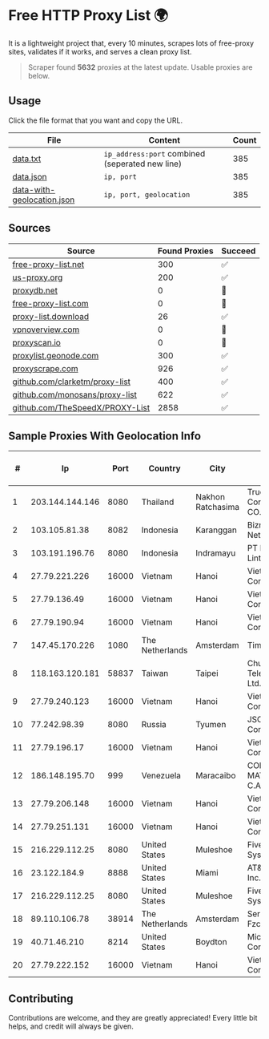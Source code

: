 
# Free HTTP Proxy List 🌍

It is a lightweight project that, every 10 minutes, scrapes lots of free-proxy sites, validates if it works, and serves a clean proxy list.


> Scraper found **5632** proxies at the latest update. Usable proxies are below.

## Usage

Click the file format that you want and copy the URL.


|File|Content|Count|
|----|-------|-----|
|[data.txt](https://raw.githubusercontent.com/themiralay/Proxy-List-World/master/data.txt)|`ip_address:port` combined (seperated new line)|385|
|[data.json](https://raw.githubusercontent.com/themiralay/Proxy-List-World/master/data.json)|`ip, port`|385|
|[data-with-geolocation.json](https://raw.githubusercontent.com/themiralay/Proxy-List-World/master/data-with-geolocation.json)|`ip, port, geolocation`|385|

## Sources

|Source|Found Proxies|Succeed|
|------|-------------|-------|
|[free-proxy-list.net](https://free-proxy-list.net)|300|✅|
|[us-proxy.org](https://www.us-proxy.org)|200|✅|
|[proxydb.net](http://proxydb.net)|0|🚫|
|[free-proxy-list.com](https://free-proxy-list.com/?page=&port=&type%5B%5D=http&type%5B%5D=https&up_time=0&search=Search)|0|🚫|
|[proxy-list.download](https://www.proxy-list.download/HTTP)|26|✅|
|[vpnoverview.com](https://vpnoverview.com/privacy/anonymous-browsing/free-proxy-servers)|0|🚫|
|[proxyscan.io](https://www.proxyscan.io)|0|🚫|
|[proxylist.geonode.com](https://proxylist.geonode.com/api/proxy-list?limit=300&page=1&sort_by=lastChecked&sort_type=desc&protocols=http,https)|300|✅|
|[proxyscrape.com](https://api.proxyscrape.com/v2/?request=displayproxies&protocol=http&timeout=10000&country=all&ssl=all&anonymity=all)|926|✅|
|[github.com/clarketm/proxy-list](https://raw.githubusercontent.com/clarketm/proxy-list/master/proxy-list-raw.txt)|400|✅|
|[github.com/monosans/proxy-list](https://raw.githubusercontent.com/monosans/proxy-list/main/proxies/http.txt)|622|✅|
|[github.com/TheSpeedX/PROXY-List](https://raw.githubusercontent.com/TheSpeedX/PROXY-List/master/http.txt)|2858|✅|


## Sample Proxies With Geolocation Info

|#|Ip|Port|Country|City|Internet Service Provider|
|-|--|----|-------|----|-------------------------|
|1|203.144.144.146|8080|Thailand|Nakhon Ratchasima|True Internet Corporation CO. Ltd.|
|2|103.105.81.38|8082|Indonesia|Karanggan|Biznet Networks|
|3|103.191.196.76|8080|Indonesia|Indramayu|PT Pangkalan Lintas Data|
|4|27.79.221.226|16000|Vietnam|Hanoi|Viettel Corporation|
|5|27.79.136.49|16000|Vietnam|Hanoi|Viettel Corporation|
|6|27.79.190.94|16000|Vietnam|Hanoi|Viettel Corporation|
|7|147.45.170.226|1080|The Netherlands|Amsterdam|TimeWeb Ltd.|
|8|118.163.120.181|58837|Taiwan|Taipei|Chunghwa Telecom Co., Ltd.|
|9|27.79.240.123|16000|Vietnam|Hanoi|Viettel Corporation|
|10|77.242.98.39|8080|Russia|Tyumen|JSC "Russian Company" LIR|
|11|27.79.196.17|16000|Vietnam|Hanoi|Viettel Corporation|
|12|186.148.195.70|999|Venezuela|Maracaibo|CORPORACION MATRIX TV, C.A.|
|13|27.79.206.148|16000|Vietnam|Hanoi|Viettel Corporation|
|14|27.79.251.131|16000|Vietnam|Hanoi|Viettel Corporation|
|15|216.229.112.25|8080|United States|Muleshoe|Five Area Systems, LLC|
|16|23.122.184.9|8888|United States|Miami|AT&T Services, Inc.|
|17|216.229.112.25|8080|United States|Muleshoe|Five Area Systems, LLC|
|18|89.110.106.78|38914|The Netherlands|Amsterdam|Servers Tech Fzco|
|19|40.71.46.210|8214|United States|Boydton|Microsoft Corporation|
|20|27.79.222.152|16000|Vietnam|Hanoi|Viettel Corporation|



## Contributing

Contributions are welcome, and they are greatly appreciated! Every
little bit helps, and credit will always be given.

